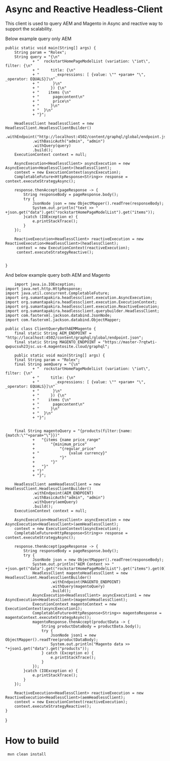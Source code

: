 # Async and Reactive Headless-Client

This client is used to query AEM and Magento in Async and reactive way to support the scalability.

Below example query only AEM

	public static void main(String[] args) {
		String param = "Rolex";
		String query = "{\n"
				+ "  rockstartHomePageModelList (variation: \"iot\", filter: {\n"
				+ "    	title: {\n"
				+ "       _expressions: [ {value: \"" +param+ "\", _operator: EQUALS}]\n"
				+ "      }\n"
				+ "  	}) {\n"
				+ "    items {\n"
				+ "      pagecontent\n"
				+ "      price\n"
				+ "     }\n"
				+ "  }\n"
				+ "}";
		
		HeadlessClient headlessClient = new HeadlessClient.HeadlessClientBuilder()
				.withEndpoint("http://localhost:4502/content/graphql/global/endpoint.json")
				.withBasicAuth("admin", "admin")
				.withQuery(query)
				.build();
		ExecutionContext context = null;
		
		AsyncExecution<HeadlessClient> asyncExecution = new AsyncExecution<HeadlessClient>(headlessClient);
		context = new ExecutionContext(asyncExecution);
		CompletableFuture<HttpResponse<String>> response = context.executeStrategyAsync();
		
		response.thenAccept(pageResponse -> {
	        String responseBody = pageResponse.body();
	        try {
	        	JsonNode json = new ObjectMapper().readTree(responseBody);
				System.out.println("text >> " +json.get("data").get("rockstartHomePageModelList").get("items"));
			}catch (IOException e) {
				e.printStackTrace();
			}
	    });
		
		ReactiveExecution<HeadlessClient> reactiveExecution = new ReactiveExecution<HeadlessClient>(headlessClient);
		 context = new ExecutionContext(reactiveExecution);
		 context.executeStrategyReactive();
	    

	}


And below example query both AEM and Magento


        import java.io.IOException;
	import java.net.http.HttpResponse;
	import java.util.concurrent.CompletableFuture;
	import org.sumantapakira.headlessclient.execution.AsyncExecution;
	import org.sumantapakira.headlessclient.execution.ExecutionContext;
	import org.sumantapakira.headlessclient.execution.ReactiveExecution;
	import org.sumantapakira.headlessclient.querybuilder.HeadlessClient;
	import com.fasterxml.jackson.databind.JsonNode;
	import com.fasterxml.jackson.databind.ObjectMapper;

	public class ClientQueryBothAEMMagento {
		final static String AEM_ENDPOINT = "http://localhost:4502/content/graphql/global/endpoint.json";
		final static String MAGENTO_ENDPOINT = "https://master-7rqtwti-qwpucsuh23jsc.us-4.magentosite.cloud/graphql";

		public static void main(String[] args) {
		final String param = "Rolex";
		final String aemQuery = "{\n"
				+ "  rockstartHomePageModelList (variation: \"iot\", filter: {\n"
				+ "    	title: {\n"
				+ "       _expressions: [ {value: \"" +param+ "\", _operator: EQUALS}]\n"
				+ "      }\n"
				+ "  	}) {\n"
				+ "    items {\n"
				+ "      pagecontent\n"
				+ "     }\n"
				+ "  }\n"
				+ "}";


		final String magentoQuery = "{products(filter:{name:{match:\""+param+"\"}})"
				+ 	"{items {name price_range"
				+ 		"{minimum_price"
				+ 			"{regular_price"
				+ "				{value currency}"
				+ 			"}"
				+ 		"}"
				+ 	"}"
				+ "}"
				+ "}";

		HeadlessClient aemHeadlessClient = new HeadlessClient.HeadlessClientBuilder()
				.withEndpoint(AEM_ENDPOINT)
				.withBasicAuth("admin", "admin")
				.withQuery(aemQuery)
				.build();
		ExecutionContext context = null;

		AsyncExecution<HeadlessClient> asyncExecution = new AsyncExecution<HeadlessClient>(aemHeadlessClient);
		context = new ExecutionContext(asyncExecution);
		CompletableFuture<HttpResponse<String>> response = context.executeStrategyAsync();

		response.thenAccept(pageResponse -> {
			String responseBody = pageResponse.body();
			try {
				JsonNode json = new ObjectMapper().readTree(responseBody);
				System.out.println("AEM Content >> " +json.get("data").get("rockstartHomePageModelList").get("items").get(0).get("pagecontent").asText());
				HeadlessClient magentoHeadlessClient = new HeadlessClient.HeadlessClientBuilder()
						.withEndpoint(MAGENTO_ENDPOINT)
						.withQuery(magentoQuery)
						.build();
				AsyncExecution<HeadlessClient> asyncExecution1 = new AsyncExecution<HeadlessClient>(magentoHeadlessClient);
				ExecutionContext magentoContext = new ExecutionContext(asyncExecution1);
				CompletableFuture<HttpResponse<String>> magentoResponse = magentoContext.executeStrategyAsync();
				magentoResponse.thenAccept(productData -> {
					String productDataBody = productData.body();
					try {
						JsonNode json1 = new ObjectMapper().readTree(productDataBody);
						System.out.println("Magento data >> "+json1.get("data").get("products"));
					} catch (Exception e) {
						e.printStackTrace();
					}
				});
			}catch (IOException e) {
				e.printStackTrace();
			}
		});

		ReactiveExecution<HeadlessClient> reactiveExecution = new ReactiveExecution<HeadlessClient>(aemHeadlessClient);
		context = new ExecutionContext(reactiveExecution);
		context.executeStrategyReactive();
	}
}

# How to build

     mvn clean install
